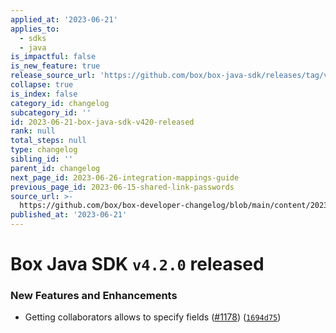 ```yaml
---
applied_at: '2023-06-21'
applies_to:
  - sdks
  - java
is_impactful: false
is_new_feature: true
release_source_url: 'https://github.com/box/box-java-sdk/releases/tag/v4.2.0'
collapse: true
is_index: false
category_id: changelog
subcategory_id: ''
id: 2023-06-21-box-java-sdk-v420-released
rank: null
total_steps: null
type: changelog
sibling_id: ''
parent_id: changelog
next_page_id: 2023-06-26-integration-mappings-guide
previous_page_id: 2023-06-15-shared-link-passwords
source_url: >-
  https://github.com/box/box-developer-changelog/blob/main/content/2023/06-21-box-java-sdk-v420-released.md
published_at: '2023-06-21'
---
```

# Box Java SDK `v4.2.0` released

### New Features and Enhancements

* Getting collaborators allows to specify fields ([#1178][1]) ([`1694d75`][2])

[1]: https://github.com/box/box-java-sdk/issues/1178

[2]: https://github.com/box/box-java-sdk/commit/1694d75fff0fbddb938426ef03ba24f360a344aa